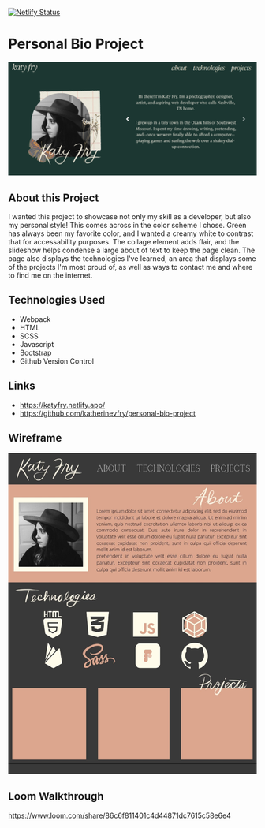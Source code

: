 [![Netlify Status](https://api.netlify.com/api/v1/badges/a9b681f0-8246-4c1e-8550-cab2b999daf6/deploy-status)](https://app.netlify.com/sites/katyfry/deploys)
# Personal Bio Project
![screenshot](https://github.com/katherinevfry/photo-area/blob/main/Screenshot%20(37).png)

## About this Project
I wanted this project to showcase not only my skill as a developer, but also my personal style! This comes across in the color scheme I chose. Green has always been my favorite color, and I wanted a creamy white to contrast that for accessability purposes. The collage element adds flair, and the slideshow helps condense a large about of text to keep the page clean. The page also displays the technologies I've learned, an area that displays some of the projects I'm most proud of, as well as ways to contact me and where to find me on the internet. 

## Technologies Used
- Webpack
- HTML
- SCSS
- Javascript
- Bootstrap
- Github Version Control

## Links
- https://katyfry.netlify.app/
- https://github.com/katherinevfry/personal-bio-project

## Wireframe
![wireframe](https://github.com/katherinevfry/photo-area/blob/main/About%20Technologies%20Projects.jpg)

## Loom Walkthrough
https://www.loom.com/share/86c6f811401c4d44871dc7615c58e6e4
